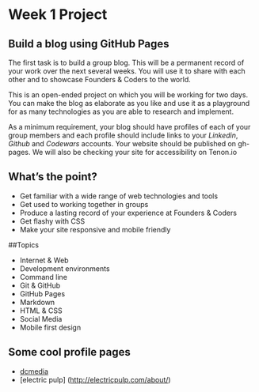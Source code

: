 # Week 1 Project

## Build a blog using GitHub Pages  

The first task is to build a group blog. This will be a permanent record of your work over the next several weeks. You will use it to share with each other and to showcase Founders & Coders to the world.  

This is an open-ended project on which you will be working for two days. You can make the blog as elaborate as you like and use it as a playground for as many technologies as you are able to research and implement.  

As a minimum requirement, your blog should have profiles of each of your group members and each profile should include links to your *Linkedin*, *Github* and *Codewars* accounts. Your website should be published on gh-pages. We will also be checking your site for accessibility on Tenon.io

## What’s the point? 

* Get familiar with a wide range of web technologies and tools 
* Get used to working together in groups
* Produce a lasting record of your experience at Founders & Coders
* Get flashy with CSS
* Make your site responsive and mobile friendly

##Topics 

* Internet & Web
* Development environments
* Command line
* Git & GitHub
* GitHub Pages
* Markdown
* HTML & CSS
* Social Media
* Mobile first design
 
## Some cool profile pages

* [dcmedia](http://dcmedia.me/about_us/)
* [electric pulp] (http://electricpulp.com/about/)
